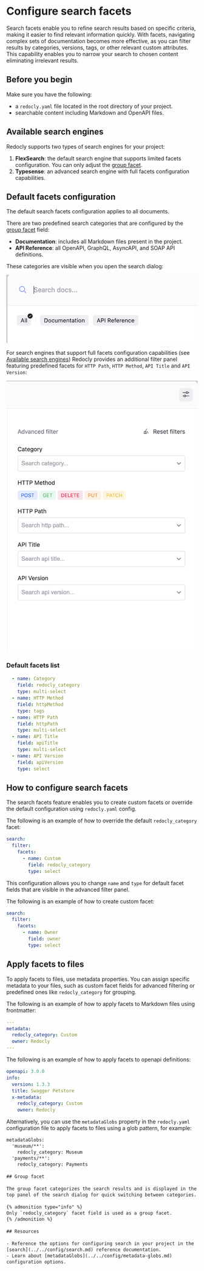 # Configure search facets

Search facets enable you to refine search results based on specific criteria, making it easier to find relevant information quickly.
With facets, navigating complex sets of documentation becomes more effective, as you can filter results by categories, versions, tags, or other relevant custom attributes.
This capability enables you to narrow your search to chosen content eliminating irrelevant results.


## Before you begin

Make sure you have the following:
- a `redocly.yaml` file located in the root directory of your project.
- searchable content including Markdown and OpenAPI files.

## Available search engines

Redocly supports two types of search engines for your project:
1. **FlexSearch**: the default search engine that supports limited facets configuration. You can only adjust the [group facet](#group-facet).
2. **Typesense**: an advanced search engine with full facets configuration capabilities.

## Default facets configuration

The default search facets configuration applies to all documents.

There are two predefined search categories that are configured by the [group facet](#group-facet) field:
- **Documentation**: includes all Markdown files present in the project.
- **API Reference**: all OpenAPI, GraphQL, AsyncAPI, and SOAP API definitions.

These categories are visible when you open the search dialog:

![Default search categories](../images/search-default-categories.png)

For search engines that support full facets configuration capabilities (see [Available search engines](#available-search-engines)) Redocly provides an additional filter panel featuring predefined facets for `HTTP Path`, `HTTP Method`, `API Title` and `API Version`:

![Search filter panel](../images/search-filter-panel.png)

### Default facets list

```yaml
  - name: Category
    field: redocly_category
    type: multi-select
  - name: HTTP Method
    field: httpMethod
    type: tags
  - name: HTTP Path
    field: httpPath
    type: multi-select
  - name: API Title
    field: apiTitle
    type: multi-select
  - name: API Version
    field: apiVersion
    type: select
```

## How to configure search facets

The search facets feature enables you to create custom facets or override the default configuration using `redocly.yaml` config.

The following is an example of how to override the default `redocly_category` facet:

```yaml {% title="redocly.yaml" %}
search:
  filter:
    facets:
      - name: Custom 
        field: redocly_category
        type: select           
```

This configuration allows you to change `name` and `type` for default facet fields that are visible in the advanced filter panel.

The following is an example of how to create custom facet:

```yaml {% title="redocly.yaml" %}
search:
  filter:
    facets:
      - name: Owner
        field: owner
        type: select            
```

## Apply facets to files

To apply facets to files, use metadata properties.
You can assign specific metadata to your files, such as custom facet fields for advanced filtering or predefined ones like `redocly_category` for grouping.

The following is an example of how to apply facets to Markdown files using frontmatter:

```yaml
---
metadata: 
  redocly_category: Custom 
  owner: Redocly
---
```

The following is an example of how to apply facets to openapi definitions:

```yaml
openapi: 3.0.0
info:
  version: 1.3.3
  title: Swagger Petstore
  x-metadata:
    redocly_category: Custom
    owner: Redocly
```

Alternatively, you can use the `metadataGlobs` property in the `redocly.yaml` configuration file to apply facets to files using a glob pattern, for example:
``` {% title="redocly.yaml" %}
metadataGlobs:
  'museum/**':
    redocly_category: Museum
  'payments/**':
    redocly_category: Payments

## Group facet

The group facet categorizes the search results and is displayed in the top panel of the search dialog for quick switching between categories.

{% admonition type="info" %}
Only `redocly_category` facet field is used as a group facet.
{% /admonition %}

## Resources

- Reference the options for configuring search in your project in the [search](../../config/search.md) reference documentation.
- Learn about [metadataGlobs](../../config/metadata-globs.md) configuration options.
